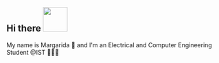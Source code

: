 ## Hi there <img src= "https://c.tenor.com/VPvRG_pVVqAAAAAj/paws-cute.gif" width=57px> 
My name is Margarida 🌼 and I'm an Electrical and Computer Engineering Student @IST 👩🏻‍💻
